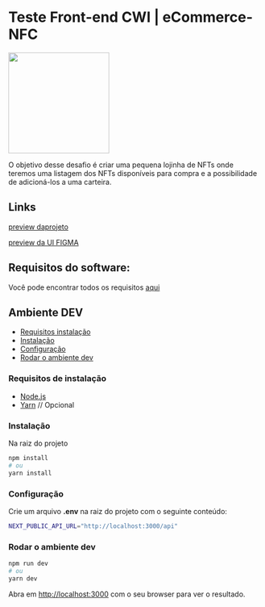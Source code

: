 # Teste Front-end CWI | eCommerce-NFC

<img src="https://media.giphy.com/media/ahcCj4odGZqlMjmMB8/giphy.gif" width="200px" />

O objetivo desse desafio é criar uma pequena lojinha de NFTs onde teremos uma listagem dos NFTs disponíveis para compra e a possibilidade de adicioná-los a uma carteira.

## Links

[preview daprojeto](https://e-nfc.vercel.app/)

[preview da UI FIGMA](https://www.figma.com/file/XDdz8Piw7dhor7reeAWKDT/Arezzo%26Co-Store?node-id=0%3A1)

## Requisitos do software:

Você pode encontrar todos os requisitos [aqui](https://github.com/users/censuradho/projects/3)

## Ambiente DEV

- [Requisitos instalação](#requisitos)
- [Instalação](#instalação)
- [Configuração](#configuração)
- [Rodar o ambiente dev](#rodar-o-ambiente-dev)

### Requisitos de instalação

- [Node.js](https://nodejs.org/en/)
- [Yarn](https://yarnpkg.com/getting-started/install) // Opcional

### Instalação

Na raiz do projeto

```bash
npm install
# ou
yarn install
```

### Configuração

Crie um arquivo **.env** na raiz do projeto com o seguinte conteúdo:

```bash
NEXT_PUBLIC_API_URL="http://localhost:3000/api"
```

### Rodar o ambiente dev

```bash
npm run dev
# ou
yarn dev
```

Abra em [http://localhost:3000](http://localhost:3000) com o seu browser para ver o resultado.


